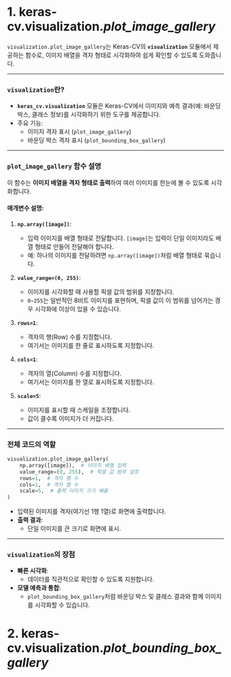 
# 1. keras-cv.visualization._plot_image_gallery_

`visualization.plot_image_gallery`는 Keras-CV의 **`visualization`** 모듈에서 제공하는 함수로, 이미지 배열을 격자 형태로 시각화하여 쉽게 확인할 수 있도록 도와줍니다.

---

### **`visualization`란?**

- **`keras_cv.visualization`** 모듈은 Keras-CV에서 이미지와 예측 결과(예: 바운딩 박스, 클래스 정보)를 시각화하기 위한 도구를 제공합니다.
- 주요 기능:
    - 이미지 격자 표시 (`plot_image_gallery`)
    - 바운딩 박스 격자 표시 (`plot_bounding_box_gallery`)

---

### **`plot_image_gallery` 함수 설명**

이 함수는 **이미지 배열을 격자 형태로 출력**하여 여러 이미지를 한눈에 볼 수 있도록 시각화합니다.

#### **매개변수 설명**:

1. **`np.array([image])`**:
    
    - 입력 이미지를 배열 형태로 전달합니다. `[image]`는 입력이 단일 이미지라도 배열 형태로 만들어 전달해야 합니다.
    - 예: 하나의 이미지를 전달하려면 `np.array([image])`처럼 배열 형태로 묶습니다.
2. **`value_range=(0, 255)`**:
    
    - 이미지를 시각화할 때 사용할 픽셀 값의 범위를 지정합니다.
    - `0~255`는 일반적인 8비트 이미지를 표현하며, 픽셀 값이 이 범위를 넘어가는 경우 시각화에 이상이 있을 수 있습니다.
3. **`rows=1`**:
    
    - 격자의 행(Row) 수를 지정합니다.
    - 여기서는 이미지를 한 줄로 표시하도록 지정합니다.
4. **`cols=1`**:
    
    - 격자의 열(Column) 수를 지정합니다.
    - 여기서는 이미지를 한 열로 표시하도록 지정합니다.
5. **`scale=5`**:
    
    - 이미지를 표시할 때 스케일을 조정합니다.
    - 값이 클수록 이미지가 더 커집니다.

---

### **전체 코드의 역할**

```python
visualization.plot_image_gallery(
    np.array([image]),  # 이미지 배열 입력
    value_range=(0, 255),  # 픽셀 값 범위 설정
    rows=1,  # 격자 행 수
    cols=1,  # 격자 열 수
    scale=5,  # 출력 이미지 크기 배율
)
```

- 입력된 이미지를 격자(여기선 1행 1열)로 화면에 출력합니다.
- **출력 결과**:
    - 단일 이미지를 큰 크기로 화면에 표시.

---

### **`visualization`의 장점**

- **빠른 시각화**:
    - 데이터를 직관적으로 확인할 수 있도록 지원합니다.
- **모델 예측과 통합**:
    - `plot_bounding_box_gallery`처럼 바운딩 박스 및 클래스 결과와 함께 이미지를 시각화할 수 있습니다.


# 2. keras-cv.visualization._plot_bounding_box_gallery_

